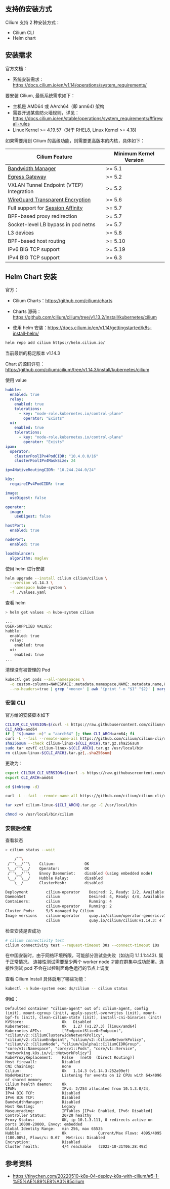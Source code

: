 ## 支持的安装方式

Cilium 支持 2 种安装方式：

- Cilium CLI
- Helm chart

## 安装需求

官方文档：

- 系统安装需求：https://docs.cilium.io/en/v1.14/operations/system_requirements/

要安装 Cilium, 最低系统需求如下：

- 主机是 AMD64 或 AArch64（即 arm64) 架构
- 需要开通某些防火墙规则，详见：https://docs.cilium.io/en/stable/operations/system_requirements/#firewall-rules
- Linux Kernel >= 4.19.57（对于 RHEL8, Linux Kernel >= 4.18)

如果需要用到 Cilium 的高级功能，则需要更高版本的内核，具体如下：

| Cilium Feature                                               | Minimum Kernel Version |
| ------------------------------------------------------------ | ---------------------- |
| [Bandwidth Manager](https://docs.cilium.io/en/v1.14/network/kubernetes/bandwidth-manager/#bandwidth-manager) | >= 5.1                 |
| [Egress Gateway](https://docs.cilium.io/en/v1.14/network/egress-gateway/#egress-gateway) | >= 5.2                 |
| VXLAN Tunnel Endpoint (VTEP) Integration                     | >= 5.2                 |
| [WireGuard Transparent Encryption](https://docs.cilium.io/en/v1.14/security/network/encryption-wireguard/#encryption-wg) | >= 5.6                 |
| Full support for [Session Affinity](https://docs.cilium.io/en/v1.14/network/kubernetes/kubeproxy-free/#session-affinity) | >= 5.7                 |
| BPF-based proxy redirection                                  | >= 5.7                 |
| Socket-level LB bypass in pod netns                          | >= 5.7                 |
| L3 devices                                                   | >= 5.8                 |
| BPF-based host routing                                       | >= 5.10                |
| IPv6 BIG TCP support                                         | >= 5.19                |
| IPv4 BIG TCP support                                         | >= 6.3                 |

## Helm Chart 安装

官方：

- Cilium Charts：<https://github.com/cilium/charts>
- Charts 源码：<https://github.com/cilium/cilium/tree/v1.13.2/install/kubernetes/cilium>

- 使用 helm 安装：<https://docs.cilium.io/en/v1.14/gettingstarted/k8s-install-helm/>

```bash
helm repo add cilium https://helm.cilium.io/
```

当前最新的稳定版本 v1.14.3

Chart 的源码详见：<https://github.com/cilium/cilium/tree/v1.14.3/install/kubernetes/cilium>

使用 value

```yaml
hubble:
  enabled: true
  relay:
    enabled: true
    tolerations:
      - key: "node-role.kubernetes.io/control-plane"
        operator: "Exists"
  ui:
    enabled: true
    tolerations:
      - key: "node-role.kubernetes.io/control-plane"
        operator: "Exists"
ipam:
  operator:
    clusterPoolIPv4PodCIDR: "10.4.0.0/16"
    clusterPoolIPv4MaskSize: 24

ipv4NativeRoutingCIDR: "10.244.244.0/24"

k8s:
  requireIPv4PodCIDR: true

image:
  useDigest: false

operator:
  image:
    useDigest: false

hostPort:
  enabled: true

nodePort:
  enabled: true

loadBalancer:
  algorithm: maglev

```

使用 helm 进行安装

```bash
helm upgrade --install cilium cilium/cilium \
  --version v1.14.3 \
  --namespace kube-system \
  -f ./values.yaml
```

查看 helm

```bash
> helm get values -n kube-system cilium

...
USER-SUPPLIED VALUES:
hubble:
  enabled: true
  relay:
    enabled: true
  ui:
    enabled: true
...
```

清理没有被管理的 Pod

```bash
kubectl get pods --all-namespaces \
  -o custom-columns=NAMESPACE:.metadata.namespace,NAME:.metadata.name,HOSTNETWORK:.spec.hostNetwork \
  --no-headers=true | grep '<none>' | awk '{print "-n "$1" "$2}' | xargs -L 1 -r kubectl delete pod --force
```

### 安装 CLI

官方给的安装脚本如下

```bash
CILIUM_CLI_VERSION=$(curl -s https://raw.githubusercontent.com/cilium/cilium-cli/master/stable.txt)
CLI_ARCH=amd64
if [ "$(uname -m)" = "aarch64" ]; then CLI_ARCH=arm64; fi
curl -L --fail --remote-name-all https://github.com/cilium/cilium-cli/releases/download/${CILIUM_CLI_VERSION}/cilium-linux-${CLI_ARCH}.tar.gz{,.sha256sum}
sha256sum --check cilium-linux-${CLI_ARCH}.tar.gz.sha256sum
sudo tar xzvfC cilium-linux-${CLI_ARCH}.tar.gz /usr/local/bin
rm cilium-linux-${CLI_ARCH}.tar.gz{,.sha256sum}
```

更改为：

```bash
export CILIUM_CLI_VERSION=$(curl -s https://raw.githubusercontent.com/cilium/cilium-cli/master/stable.txt)
export CLI_ARCH=amd64

cd $(mktemp -d)

curl -L --fail --remote-name-all https://github.com/cilium/cilium-cli/releases/download/${CILIUM_CLI_VERSION}/cilium-linux-${CLI_ARCH}.tar.gz

tar xzvf cilium-linux-${CLI_ARCH}.tar.gz -C /usr/local/bin

chmod +x /usr/local/bin/cilium
```

### 安装后检查

查看状态

```bash
> cilium status --wait

    /¯¯\
 /¯¯\__/¯¯\    Cilium:             OK
 \__/¯¯\__/    Operator:           OK
 /¯¯\__/¯¯\    Envoy DaemonSet:    disabled (using embedded mode)
 \__/¯¯\__/    Hubble Relay:       disabled
    \__/       ClusterMesh:        disabled

Deployment        cilium-operator    Desired: 2, Ready: 2/2, Available: 2/2
DaemonSet         cilium             Desired: 4, Ready: 4/4, Available: 4/4
Containers:       cilium             Running: 4
                  cilium-operator    Running: 2
Cluster Pods:     5/5 managed by Cilium
Image versions    cilium-operator    quay.io/cilium/operator-generic:v1.14.3: 2
                  cilium             quay.io/cilium/cilium:v1.14.3: 4
```

检查安装是否成功

```bash
# cilium connectivity test
cilium connectivity test --request-timeout 30s --connect-timeout 10s
```

在中国安装时，由于网络环境所限，可能部分测试会失败（如访问 1.1.1.1:443). 属于正常情况。 连接性测试需要至少两个 worker node 才能在群集中成功部署。连接性测试 pod 不会在以控制面角色运行的节点上调度

查看 Cilium Install 具体启用了哪些功能：

```bash
kubectl -n kube-system exec ds/cilium -- cilium status
```

例如：
```text
Defaulted container "cilium-agent" out of: cilium-agent, config (init), mount-cgroup (init), apply-sysctl-overwrites (init), mount-bpf-fs (init), clean-cilium-state (init), install-cni-binaries (init)
KVStore:                 Ok   Disabled
Kubernetes:              Ok   1.27 (v1.27.3) [linux/amd64]
Kubernetes APIs:         ["EndpointSliceOrEndpoint", "cilium/v2::CiliumClusterwideNetworkPolicy", "cilium/v2::CiliumEndpoint", "cilium/v2::CiliumNetworkPolicy", "cilium/v2::CiliumNode", "cilium/v2alpha1::CiliumCIDRGroup", "core/v1::Namespace", "core/v1::Pods", "core/v1::Service", "networking.k8s.io/v1::NetworkPolicy"]
KubeProxyReplacement:    False   [net0  (Direct Routing)]
Host firewall:           Disabled
CNI Chaining:            none
Cilium:                  Ok   1.14.3 (v1.14.3-252a99ef)
NodeMonitor:             Listening for events on 12 CPUs with 64x4096 of shared memory
Cilium health daemon:    Ok   
IPAM:                    IPv4: 2/254 allocated from 10.1.3.0/24, 
IPv4 BIG TCP:            Disabled
IPv6 BIG TCP:            Disabled
BandwidthManager:        Disabled
Host Routing:            Legacy
Masquerading:            IPTables [IPv4: Enabled, IPv6: Disabled]
Controller Status:       20/20 healthy
Proxy Status:            OK, ip 10.1.3.111, 0 redirects active on ports 10000-20000, Envoy: embedded
Global Identity Range:   min 256, max 65535
Hubble:                  Ok              Current/Max Flows: 4095/4095 (100.00%), Flows/s: 0.67   Metrics: Disabled
Encryption:              Disabled        
Cluster health:          4/4 reachable   (2023-10-31T06:28:49Z)
```

## 参考资料

- <https://tinychen.com/20220510-k8s-04-deploy-k8s-with-cilium/#5-1-%E5%AE%89%E8%A3%85cilium>